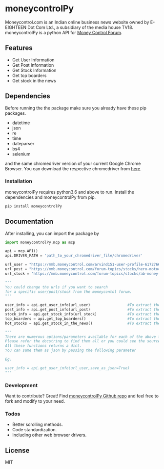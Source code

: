 # moneycontrolPy
Moneycontrol.com is an Indian online business news website owned by E-EIGHTEEN Dot Com Ltd., a subsidiary of the media house TV18. moneycontrolPy is a python API for [Money Control Forum]. 
## Features
  - Get User Information
  - Get Post Information
  - Get Stock Information
  - Get top boarders
  - Get stock in the news

## Dependencies
Before running the the package make sure you already have these pip packages.
* datetime
* json
* re
* time
* dateparser
* bs4
* selenium

and the same chromedriver version of your current Google Chrome Browser. You can download the respective chromedriver from [here]. 

### Installation
moneycontrolPy requires python3.6 and above to run. Install the dependencies and moneycontrolPy from pip.
```sh
pip install moneycontrolPy
```
## Documentation
After installing, you can import the package by
```py
import moneycontrolPy.mcp as mcp

api = mcp.API()
api.DRIVER_PATH = 'path_to_your_chromedriver_file/chromedriver'

url_user = "https://mmb.moneycontrol.com/arvind151-user-profile-617276696e64313531.html"
url_post = "https://mmb.moneycontrol.com/forum-topics/stocks/hero-motocorp/thread-message-81248383-83073237.html"
url_stock = 'https://mmb.moneycontrol.com/forum-topics/stocks/ab-money-246165.html'

"""
You could change the urls if you want to search 
for a specific user/post/stock from the moneycontol forum.
"""

user_info = api.get_user_info(url_user)                 #To extract the user information
post_info = api.get_post_info(url_post)                 #To extract the post information
stock_info = api.get_stock_info(url_stock)              #To extract the stock information
top_boarders = api.get_top_boarders()                   #To extract the top boarders
hot_stocks = api.get_stock_in_the_news()                #To extract the stock in the news

"""
There are numerous options/parameters available for each of the above functions functions. 
Please refer the docstring to find them all or you could see the source code & try to understand them.
All these functions returns a dict.
You can same them as json by passing the following parameter

Eg.

user_info = api.get_user_info(url_user,save_as_json=True)
"""
```
### Development

Want to contribute? Great! Find [moneycontrolPy Github repo] and feel free to fork and modify to your need.

### Todos

 - Better scrolling methods.
 - Code standardization.
 - Including other web browser drivers.

License
----

MIT




   [Money Control Forum]: <https://mmb.moneycontrol.com/>
   [here]: <https://chromedriver.chromium.org/downloads>
   [moneycontrolPy Github repo]: <https://github.com/AkiMosi/moneycontrolPy>